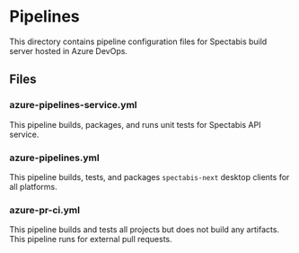 # Pipelines

This directory contains pipeline configuration files for Spectabis build server hosted in Azure DevOps.

## Files

### azure-pipelines-service.yml

This pipeline builds, packages, and runs unit tests for Spectabis API service.

### azure-pipelines.yml

This pipeline builds, tests, and packages `spectabis-next` desktop clients for all platforms.

### azure-pr-ci.yml

This pipeline builds and tests all projects but does not build any artifacts. This pipeline runs for external pull requests.